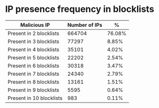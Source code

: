 # IP presence frequency in blocklists
| Malicious IP | Number of IPs | % |
|----|----|----|
| Present in 2 blocklists | 664704 | 76.08% |
| Present in 3 blocklists | 77297 | 8.85% |
| Present in 4 blocklists | 35101 | 4.02% |
| Present in 5 blocklists | 22202 | 2.54% |
| Present in 6 blocklists | 30318 | 3.47% |
| Present in 7 blocklists | 24340 | 2.79% |
| Present in 8 blocklists | 13161 | 1.51% |
| Present in 9 blocklists | 5595 | 0.64% |
| Present in 10 blocklists | 983 | 0.11% |
